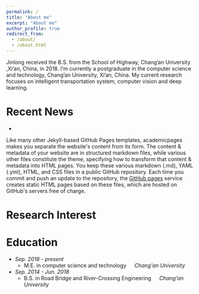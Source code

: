 ```yaml
---
permalink: /
title: "About me"
excerpt: "About me"
author_profile: true
redirect_from: 
  - /about/
  - /about.html
---
```




Jinlong received the B.S. from the School of Highway, Chang’an University ,Xi’an, China, in 2018. I'm currently a postgraduate in the computer science and technology, Chang’an University, Xi’an, China. My current research focuses on  intelligent transportation system, computer vision and deep learning.

Recent News
======

+ 
Like many other Jekyll-based GitHub Pages templates, academicpages makes you separate the website's content from its form. The content & metadata of your website are in structured markdown files, while various other files constitute the theme, specifying how to transform that content & metadata into HTML pages. You keep these various markdown (.md), YAML (.yml), HTML, and CSS files in a public GitHub repository. Each time you commit and push an update to the repository, the [GitHub pages](https://pages.github.com/) service creates static HTML pages based on these files, which are hosted on GitHub's servers free of charge.

Research Interest
======


Education
======
+ *Sep. 2018 - present* 
    + M.E. in computer science and technology &emsp;  *Chang'an University*
+ *Sep. 2014 - Jun. 2018* 
    + B.S. in Road Bridge and River-Crossing Engineering &emsp; *Chang'an University*
  



<!-- ![Chang'an University](/images/CHD.jpg) -->


<!-- ![me](/images/profile.png) -->

